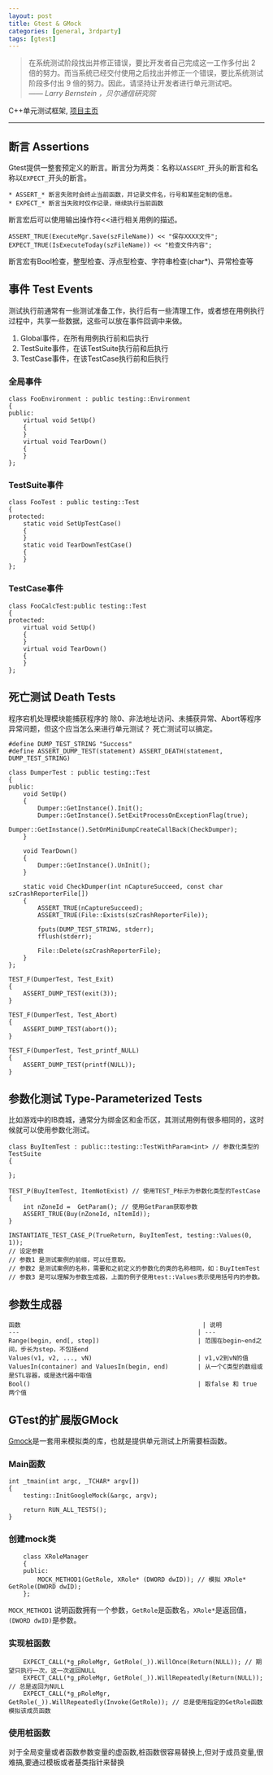 ```yaml
---
layout: post
title: Gtest & GMock
categories: [general, 3rdparty]
tags: [gtest]
---
```


> 在系统测试阶段找出并修正错误，要比开发者自己完成这一工作多付出 2 倍的努力。而当系统已经交付使用之后找出并修正一个错误，要比系统测试阶段多付出 9 倍的努力。因此，请坚持让开发者进行单元测试吧。    
> *—— Larry Bernstein ，贝尔通信研究院*

C++单元测试框架, [项目主页](http://code.google.com/p/googletest/)

----------

## 断言 Assertions ##

Gtest提供一整套预定义的断言。断言分为两类：名称以`ASSERT_`开头的断言和名称以`EXPECT_`开头的断言。

    * ASSERT_* 断言失败时会终止当前函数，并记录文件名，行号和某些定制的信息。
    * EXPECT_* 断言当失败时仅作记录，继续执行当前函数

断言宏后可以使用输出操作符<<进行相关用例的描述。
	
	ASSERT_TRUE(ExecuteMgr.Save(szFileName)) << "保存XXXX文件";
	EXPECT_TRUE(IsExecuteToday(szFileName)) << "检查文件内容";
		
断言宏有Bool检查，整型检查、浮点型检查、字符串检查(char*)、异常检查等

## 事件 Test Events ##
测试执行前通常有一些测试准备工作，执行后有一些清理工作，或者想在用例执行过程中，共享一些数据，这些可以放在事件回调中来做。

1. Global事件，在所有用例执行前和后执行
1. TestSuite事件，在该TestSuite执行前和后执行
1. TestCase事件，在该TestCase执行前和后执行

### 全局事件 ###
	
	class FooEnvironment : public testing::Environment
	{
	public:
		virtual void SetUp()
		{
		}
		virtual void TearDown()
		{
		}
	};
		
### TestSuite事件 ###
	class FooTest : public testing::Test 
	{
	protected:
		static void SetUpTestCase() 
		{
		}
		static void TearDownTestCase() 
		{
		}
	};
		
### TestCase事件 ###
	class FooCalcTest:public testing::Test
	{
	protected:
		virtual void SetUp()
		{
		}
		virtual void TearDown()
		{
		}
	};
		

## 死亡测试 Death Tests ##
程序宕机处理模块能捕获程序的 除0、非法地址访问、未捕获异常、Abort等程序异常问题，但这个应当怎么来进行单元测试？
死亡测试可以搞定。

	#define DUMP_TEST_STRING "Success"
	#define ASSERT_DUMP_TEST(statement) ASSERT_DEATH(statement, DUMP_TEST_STRING)
	
	class DumperTest : public testing::Test
	{
	public:
		void SetUp() 
		{
			Dumper::GetInstance().Init();
			Dumper::GetInstance().SetExitProcessOnExceptionFlag(true);
			Dumper::GetInstance().SetOnMiniDumpCreateCallBack(CheckDumper);	
		}

		void TearDown() 
		{
			Dumper::GetInstance().UnInit();
		}	

		static void CheckDumper(int nCaptureSucceed, const char szCrashReporterFile[])
		{
			ASSERT_TRUE(nCaptureSucceed);
			ASSERT_TRUE(File::Exists(szCrashReporterFile));

			fputs(DUMP_TEST_STRING, stderr);
			fflush(stderr);

			File::Delete(szCrashReporterFile);
		}
	};

	TEST_F(DumperTest, Test_Exit)
	{
		ASSERT_DUMP_TEST(exit(3));
	}

	TEST_F(DumperTest, Test_Abort)
	{
		ASSERT_DUMP_TEST(abort());
	}

	TEST_F(DumperTest, Test_printf_NULL)
	{
		ASSERT_DUMP_TEST(printf(NULL));
	}

## 参数化测试 Type-Parameterized Tests ##

比如游戏中的IB商城，通常分为绑金区和金币区，其测试用例有很多相同的，这时候就可以使用参数化测试。
	
	class BuyItemTest : public::testing::TestWithParam<int> // 参数化类型的TestSuite
	{

	};

	TEST_P(BuyItemTest, ItemNotExist) // 使用TEST_P标示为参数化类型的TestCase
	{
		int nZoneId =  GetParam(); // 使用GetParam获取参数
		ASSERT_TRUE(Buy(nZoneId, nItemId));
	}

	INSTANTIATE_TEST_CASE_P(TrueReturn, BuyItemTest, testing::Values(0, 1));
	// 设定参数
	// 参数1 是测试案例的前缀，可以任意取。 
	// 参数2 是测试案例的名称，需要和之前定义的参数化的类的名称相同，如：BuyItemTest 
	// 参数3 是可以理解为参数生成器，上面的例子使用test::Values表示使用括号内的参数。

## 参数生成器 ##

    函数                                                	| 说明
    ---                                                 | --- 		
    Range(begin, end[, step])                           | 范围在begin~end之间，步长为step，不包括end
    Values(v1, v2, ..., vN)                             | v1,v2到vN的值
    ValuesIn(container) and ValuesIn(begin, end)        | 从一个C类型的数组或是STL容器，或是迭代器中取值
    Bool()	                                            | 取false 和 true 两个值




## GTest的扩展版GMock ##
[Gmock](http://code.google.com/p/googlemock/)是一套用来模拟类的库，也就是提供单元测试上所需要桩函数。

### Main函数 ###

    int _tmain(int argc, _TCHAR* argv[])
    {
        testing::InitGoogleMock(&argc, argv); 

        return RUN_ALL_TESTS(); 
    }

### 创建mock类 ###

        class XRoleManager
        {
        public:
            MOCK_METHOD1(GetRole, XRole* (DWORD dwID)); // 模拟 XRole* GetRole(DWORD dwID);
        };
        

`MOCK_METHOD1` 说明函数拥有一个参数，`GetRole`是函数名，`XRole*`是返回值，`(DWORD dwID)`是参数。

### 实现桩函数 ###

        EXPECT_CALL(*g_pRoleMgr, GetRole(_)).WillOnce(Return(NULL)); // 期望只执行一次，这一次返回NULL
        EXPECT_CALL(*g_pRoleMgr, GetRole(_)).WillRepeatedly(Return(NULL)); // 总是返回为NULL
        EXPECT_CALL(*g_pRoleMgr, GetRole(_)).WillRepeatedly(Invoke(GetRole)); // 总是使用指定的GetRole函数模拟该成员函数

### 使用桩函数 ###
对于全局变量或者函数参数变量的虚函数,桩函数很容易替换上,但对于成员变量,很难搞,要通过模板或者基类指针来替换
